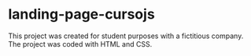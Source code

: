 # landing-page-cursojs

This project was created for student purposes with a fictitious company. The project was coded with HTML and CSS.
